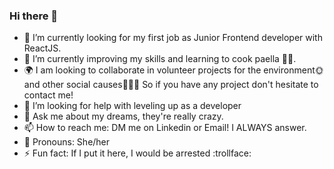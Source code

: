 ### Hi there 👋

- 🔭 I’m currently looking for my first job as Junior Frontend developer with ReactJS.
- 🧠 I’m currently improving my skills and learning to cook paella 👩‍🍳.
- 🌍 I am looking to collaborate in volunteer projects for the environment🌞 and other social causes🧑‍🤝‍🧑 So if you have any project don't hesitate to contact me! 
- 🤔 I’m looking for help with leveling up as a developer 
- 🎈 Ask me about my dreams, they're really crazy.
- 📫 How to reach me: DM me on Linkedin or Email! I ALWAYS answer.
- 👧 Pronouns: She/her
- ⚡ Fun fact: If I put it here, I would be arrested :trollface:

